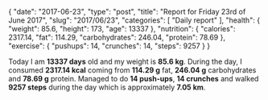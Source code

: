 {
    "date": "2017-06-23",
    "type": "post",
    "title": "Report for Friday 23rd of June 2017",
    "slug": "2017\/06\/23",
    "categories": [
        "Daily report"
    ],
    "health": {
        "weight": 85.6,
        "height": 173,
        "age": 13337
    },
    "nutrition": {
        "calories": 2317.14,
        "fat": 114.29,
        "carbohydrates": 246.04,
        "protein": 78.69
    },
    "exercise": {
        "pushups": 14,
        "crunches": 14,
        "steps": 9257
    }
}

Today I am <strong>13337 days</strong> old and my weight is <strong>85.6 kg</strong>. During the day, I consumed <strong>2317.14 kcal</strong> coming from <strong>114.29 g</strong> fat, <strong>246.04 g</strong> carbohydrates and <strong>78.69 g</strong> protein. Managed to do <strong>14 push-ups</strong>, <strong>14 crunches</strong> and walked <strong>9257 steps</strong> during the day which is approximately <strong>7.05 km</strong>.